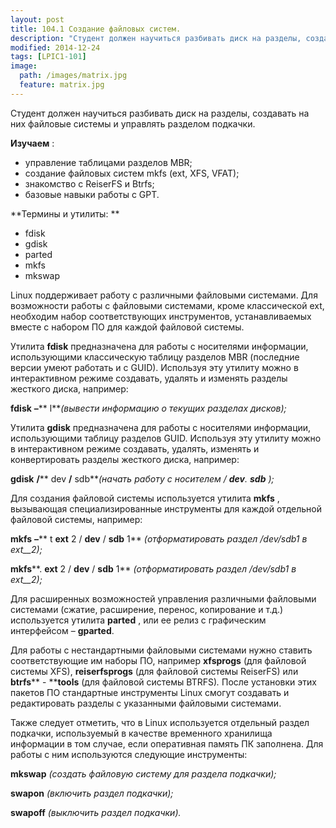 ```yaml
---
layout: post
title: 104.1 Создание файловых систем.
description: "Студент должен научиться разбивать диск на разделы, создавать на них файловые системы и управлять разделом подкачки."
modified: 2014-12-24
tags: [LPIC1-101]
image:
  path: /images/matrix.jpg
  feature: matrix.jpg
---
```

Студент должен научиться разбивать диск на разделы, создавать на них файловые системы и управлять разделом подкачки.

**Изучаем** :

- управление таблицами разделов MBR;
- создание файловых систем mkfs (ext, XFS, VFAT);
- знакомство с ReiserFS и Btrfs;
- базовые навыки работы с GPT.

**Термины и утилиты:       **

- fdisk
- gdisk
- parted
- mkfs
- mkswap

Linuх поддерживает работу с различными файловыми системами. Для возможности работы с файловыми системами, кроме классической ext, необходим набор соответствующих инструментов, устанавливаемых вместе с набором ПО для каждой файловой системы.

Утилита **fdisk** предназначена для работы с носителями информации, использующими классическую таблицу разделов MBR (последние версии умеют работать и с GUID). Используя эту утилиту можно в интерактивном режиме создавать, удалять и изменять разделы жесткого диска, например:

**fdisk**  **–**** l**_(вывести информацию о текущих разделах дисков);_

Утилита **gdisk** предназначена для работы с носителями информации, использующими таблицу разделов GUID. Используя эту утилиту можно в интерактивном режиме создавать, удалять, изменять и конвертировать разделы жесткого диска, например:

**gdisk**  **/**** dev ****/**** sdb**_(начать работу с носителем / __dev__. __sdb__ );_

Для создания файловой системы используется утилита **mkfs** , вызывающая специализированные инструменты для каждой отдельной файловой системы, например:

**mkfs**  **–**** t ****ext**** 2 / ****dev**** / ****sdb**** 1**  _(отформатировать раздел /dev/sdb1 в_ _ext__2);_

**mkfs****. ****ext**** 2 / ****dev**** / ****sdb**** 1**  _(отформатировать раздел /dev/sdb1 в_ _ext__2);_

Для расширенных возможностей управления различными файловыми системами (сжатие, расширение, перенос, копирование и т.д.) используется утилита **parted** , или ее релиз с графическим интерфейсом – **gparted**.

Для работы с нестандартными файловыми системами нужно ставить соответствующие им наборы ПО, например **xfsprogs** (для файловой системы XFS), **reiserfsprogs** (для файловой системы ReiserFS) или **btrfs**** - ****tools** (для файловой системы BTRFS)_._ После установки этих пакетов ПО стандартные инструменты Linux смогут создавать и редактировать разделы с указанными файловыми системами.

Также следует отметить, что в Linux используется отдельный раздел подкачки, используемый в качестве временного хранилища информации в том случае, если оперативная память ПК заполнена. Для работы с ним используются следующие инструменты:

**mkswap** _(создать файловую систему для раздела подкачки);_

**swapon** _(включить раздел подкачки);_

**swapoff** _(выключить раздел подкачки)._

